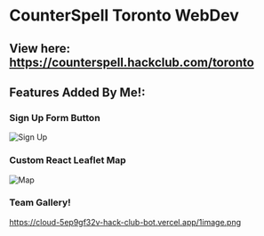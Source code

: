 # CounterSpell Toronto WebDev

## View here: https://counterspell.hackclub.com/toronto

## Features Added By Me!:

### Sign Up Form Button
![Sign Up](https://cloud-5v8pd4j4f-hack-club-bot.vercel.app/0image.png)

### Custom React Leaflet Map
![Map](https://cloud-93sdpwszm-hack-club-bot.vercel.app/0image.png)


### Team Gallery!
https://cloud-5ep9gf32v-hack-club-bot.vercel.app/1image.png



